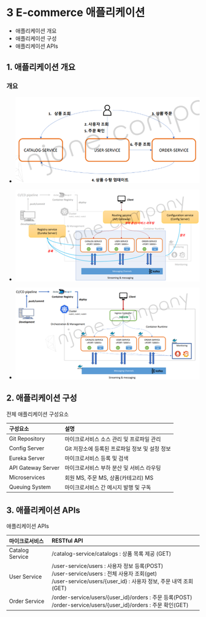 <style>
.burk {
    background-color: red;
    color: yellow;
    display:inline-block;
}
</style>

# 3 E-commerce 애플리케이션

- 애플리케이션 개요
- 애플리케이션 구성
- 애플리케이션 APIs

## 1. 애플리케이션 개요
### 개요
- ![](images/3-1-ECommerce.png)

- ![](images/3-1-SystemMap.png)

- ![](images/3-1-SystemMapKubermetes.png)

## 2. 애플리케이션 구성

전체 애플리케이션 구성요소

|구성요소 |설명|
| :---- | :----|
|Git Repository |마이크로서비스 소스 관리 및 프로파일 관리|
|Config Server| Git 저장소에 등록된 프로파일 정보 및 설정 정보|
|Eureka Server| 마이크로서비스 등록 및 검색|
|API Gateway Server| 마이크로서비스 부하 분산 및 서비스 라우팅|
|Microservices| 회원 MS, 주문 MS, 상품(카테고리) MS|
|Queuing System| 마이크로서비스 간 메시지 발행 및 구독|



## 3. 애플리케이션 APIs

애플리케이션 APIs

|마이크로서비스 | RESTful API                                                                                                                            |
| :---- |:---------------------------------------------------------------------------------------------------------------------------------------|
|Catalog Service | /catalog-service/catalogs : 상품 목록 제공 (GET)                                                                                             |
|User Service | /user-service/users : 사용자 정보 등록(POST)<BR>/user-service/users : 전체 사용자 조회(get)<BR>/user-service/users/{user_id} : 사용자 정보, 주문 내역 조회(GET) |
|Order Service| /order-service/users/{user_id}/orders : 주문 등록(POST)<BR>/order-service/users/{user_id}/orders : 주문 확인(GET)                              |
